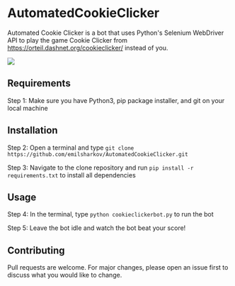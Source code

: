 # AutomatedCookieClicker

Automated Cookie Clicker is a bot that uses Python's Selenium WebDriver API to play the game Cookie Clicker from https://orteil.dashnet.org/cookieclicker/ instead of you.

![](https://github.com/emilsharkov/AutomatedCookieClicker/blob/main/AutomatedCookieClickerDemo.gif)

## Requirements

Step 1: Make sure you have Python3, pip package installer, and git on your local machine

## Installation

Step 2: Open a terminal and type ```git clone https://github.com/emilsharkov/AutomatedCookieClicker.git```

Step 3: Navigate to the clone repository and run ```pip install -r requirements.txt``` to install all dependencies

## Usage

Step 4: In the terminal, type ```python cookieclickerbot.py``` to run the bot

Step 5: Leave the bot idle and watch the bot beat your score!

## Contributing

Pull requests are welcome. For major changes, please open an issue first to discuss what you would like to change.
